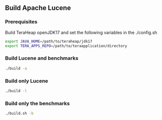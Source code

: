 ## Build Apache Lucene

### Prerequisites
Build TeraHeap openJDK17 and set the following variables in the
./config.sh

```sh
export JAVA_HOME=/path/to/teraheap/jdk17
export TERA_APPS_REPO=/path/to/teraapplication/directory
```

### Build Lucene and benchmarks
```sh
./build -a
```

### Build only Lucene
```sh
./build -l
```

### Build only the benchmarks
```sh
./build.sh -b
``` 
